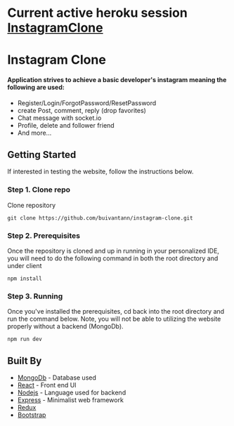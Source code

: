 # Current active heroku session [InstagramClone](https://instagram-clone-mernstack.herokuapp.com)

# Instagram Clone

#### Application strives to achieve a basic developer's instagram meaning the following are used: 

- Register/Login/ForgotPassword/ResetPassword
- create Post, comment, reply (drop favorites)
- Chat message with socket.io
- Profile, delete and follower friend
- And more...


## Getting Started

If interested in testing the website, follow the instructions below.

### Step 1. Clone repo

Clone repository 

```
git clone https://github.com/buivantann/instagram-clone.git
```



### Step 2. Prerequisites

Once the repository is cloned and up in running in your personalized IDE, you will need to do the following command in both the root directory and under client

```
npm install
```

### Step 3. Running

Once you've installed the prerequisites, cd back into the root directory and run the command below. Note, you will not be able to utilizing the website properly without a backend (MongoDb).

```
npm run dev
```

## Built By  

- [MongoDb](https://www.mongodb.com/) - Database used
- [React](https://reactjs.org/) - Front end UI
- [Nodejs](https://nodejs.org/en/) - Language used for backend
- [Express](https://expressjs.com/) - Minimalist web framework
- [Redux](https://redux.js.org/)
- [Bootstrap](https://getbootstrap.com/)

  
